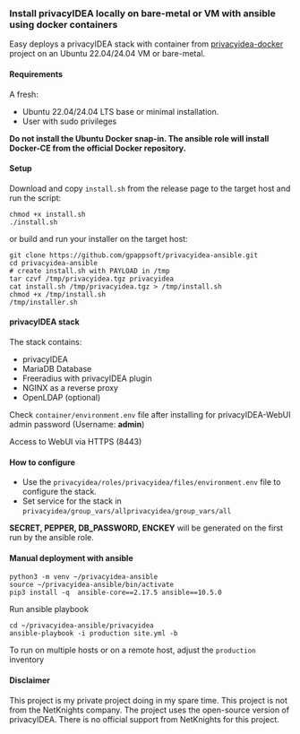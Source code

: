 ### Install privacyIDEA locally on bare-metal or VM with ansible using docker containers

Easy deploys a privacyIDEA stack with container from [privacyidea-docker](https://github.com/gpappsoft/privacyidea-docker/) project on an Ubuntu 22.04/24.04 VM or bare-metal.

#### Requirements

A fresh:
- Ubuntu 22.04/24.04 LTS base or minimal installation.
- User with sudo privileges

**Do not install the Ubuntu Docker snap-in. The ansible role will install Docker-CE from the official Docker repository.**

#### Setup

Download and copy ```install.sh``` from the release page to the target host and run the script:

```
chmod +x install.sh
./install.sh
```
or build and run your installer on the target host:
```
git clone https://github.com/gpappsoft/privacyidea-ansible.git
cd privacyidea-ansible
# create install.sh with PAYLOAD in /tmp
tar czvf /tmp/privacyidea.tgz privacyidea
cat install.sh /tmp/privacyidea.tgz > /tmp/install.sh
chmod +x /tmp/install.sh
/tmp/installer.sh
```

#### privacyIDEA stack

The stack contains:
- privacyIDEA
- MariaDB Database
- Freeradius with privacyIDEA plugin
- NGINX as a reverse proxy
- OpenLDAP (optional)

Check ```container/environment.env``` file after installing for privacyIDEA-WebUI admin password (Username: **admin**)

Access to WebUI via HTTPS (8443)

#### How to configure

- Use the ```privacyidea/roles/privacyidea/files/environment.env``` file to configure the stack. 
- Set service for the stack in ```privacyidea/group_vars/allprivacyidea/group_vars/all```

**SECRET, PEPPER, DB_PASSWORD, ENCKEY** will be generated on the first run by the ansible role.  

#### Manual deployment with ansible

```
python3 -m venv ~/privacyidea-ansible
source ~/privacyidea-ansible/bin/activate 
pip3 install -q  ansible-core==2.17.5 ansible==10.5.0
```
Run ansible playbook

```
cd ~/privacyidea-ansible/privacyidea
ansible-playbook -i production site.yml -b
```
To run on multiple hosts or on a remote host, adjust the ```production``` inventory

#### Disclaimer

This project is my private project doing in my spare time. This project is not from the NetKnights company. The project uses the open-source version of privacyIDEA. There is no official support from NetKnights for this project.
